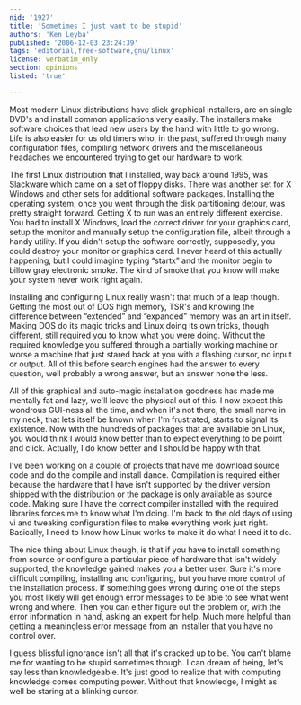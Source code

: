 ```yaml
---
nid: '1927'
title: 'Sometimes I just want to be stupid'
authors: 'Ken Leyba'
published: '2006-12-03 23:24:39'
tags: 'editorial,free-software,gnu/linux'
license: verbatim_only
section: opinions
listed: 'true'

---
```

Most modern Linux distributions have slick graphical installers, are on single DVD's and install common applications very easily.  The installers make software choices that lead new users by the hand with little to go wrong.  Life is also easier for us old timers who, in the past, suffered through many configuration files, compiling network drivers and the miscellaneous headaches we encountered trying to get our hardware to work.

The first Linux distribution that I installed, way back around 1995, was Slackware which came on a set of floppy disks.  There was another set for X Windows and other sets for additional software packages.  Installing the operating system, once you went through the disk partitioning detour, was pretty straight forward.  Getting X to run was an entirely different exercise.  You had to install X Windows, load the correct driver for your graphics card, setup the monitor and manually setup the configuration file, albeit through a handy utility.  If you didn't setup the software correctly, supposedly, you could destroy your monitor or graphics card.  I never heard of this actually happening, but I could imagine typing “startx” and the monitor begin to billow gray electronic smoke.  The kind of smoke that you know will make your system never work right again.

Installing and configuring Linux really wasn't that much of a leap though.  Getting the most out of DOS  high memory, TSR's and knowing the difference between “extended” and “expanded” memory was an art in itself.  Making DOS do its magic tricks and Linux doing its own tricks, though different, still required you to know what you were doing.  Without the required knowledge you suffered through a partially working machine or worse a machine that just stared back at you with a flashing cursor, no input or output.  All of this before search engines had the answer to every question, well probably a wrong answer, but an answer none the less.

All of this graphical and auto-magic installation goodness has made me mentally fat and lazy, we'll leave the physical out of this.  I now expect this wondrous GUI-ness all the time, and when it's not there, the small nerve in my neck, that lets itself be known when I'm frustrated, starts to signal its existence.  Now with the hundreds of packages that are available on Linux, you would think I would know better than to  expect everything to be point and click.  Actually, I do know better and I should be happy with that.

I've been working on a couple of projects that have me download source code and do the compile and install dance.  Compilation is required either because the hardware that I have isn't supported by the driver version shipped with the distribution or the package is only available as source code.  Making sure I have the correct compiler installed with the required libraries forces me to know what I'm doing.  I'm back to the old days of using vi and tweaking configuration files to make everything work just right.  Basically, I need to know how Linux works to make it do what I need it to do.

The nice thing about Linux though, is that if you have to install something from source or configure a particular piece of hardware that isn't widely supported, the knowledge gained makes you a better user.  Sure it's more difficult compiling, installing and configuring, but you have more control of the installation process.  If something goes wrong during one of the steps you most likely will get enough error messages to be able to see what went wrong and where.  Then you can either figure out the problem or, with the error information in hand, asking an expert for help.  Much more helpful than getting a meaningless error message from an installer that you have no control over.

I guess blissful ignorance isn't all that it's cracked up to be.  You can't blame me for wanting to be stupid sometimes though.  I can dream of being, let's say less than knowledgeable.  It's just good to realize that with computing knowledge comes computing power.  Without that knowledge, I might as well be staring at a blinking cursor.

